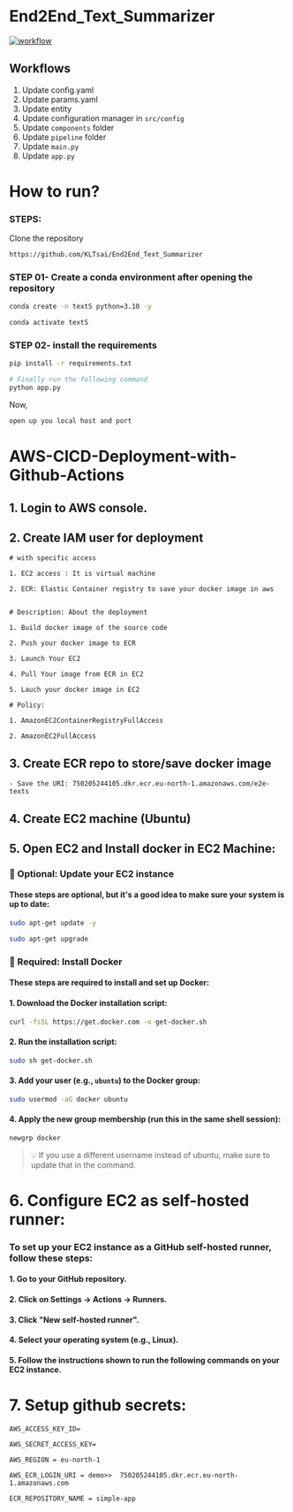 # End2End_Text_Summarizer
[![workflow](https://github.com/KLTsai/End2End_Text_Summarizer/actions/workflows/main.yaml/badge.svg?branch=master&event=deployment_status)](https://github.com/KLTsai/End2End_Text_Summarizer/actions/workflows/main.yaml)

## Workflows
1. Update config.yaml
2. Update params.yaml
3. Update entity
4. Update configuration manager in `src/config`
5. Update `components` folder
6. Update `pipeline` folder
7. Update `main.py`
8. Update `app.py`

# How to run?
### STEPS:

Clone the repository

```bash
https://github.com/KLTsai/End2End_Text_Summarizer
```
### STEP 01- Create a conda environment after opening the repository

```bash
conda create -n textS python=3.10 -y
```

```bash
conda activate textS
```


### STEP 02- install the requirements
```bash
pip install -r requirements.txt
```


```bash
# Finally run the following command
python app.py
```

Now,
```bash
open up you local host and port
```




# AWS-CICD-Deployment-with-Github-Actions

## 1. Login to AWS console.

## 2. Create IAM user for deployment

	# with specific access

	1. EC2 access : It is virtual machine

	2. ECR: Elastic Container registry to save your docker image in aws


	# Description: About the deployment

	1. Build docker image of the source code

	2. Push your docker image to ECR

	3. Launch Your EC2 

	4. Pull Your image from ECR in EC2

	5. Lauch your docker image in EC2

	# Policy:

	1. AmazonEC2ContainerRegistryFullAccess

	2. AmazonEC2FullAccess

	
## 3. Create ECR repo to store/save docker image
    - Save the URI: 750205244105.dkr.ecr.eu-north-1.amazonaws.com/e2e-texts

	
## 4. Create EC2 machine (Ubuntu) 

## 5. Open EC2 and Install docker in EC2 Machine:

### 🔧 Optional: Update your EC2 instance
#### These steps are optional, but it's a good idea to make sure your system is up to date:

```bash
sudo apt-get update -y
```
```bash
sudo apt-get upgrade
```	
### 🐳 Required: Install Docker
#### These steps are required to install and set up Docker:
#### 1. Download the Docker installation script:
```bash
curl -fsSL https://get.docker.com -o get-docker.sh
```	
#### 2. Run the installation script:
```bash
sudo sh get-docker.sh
```	
#### 3. Add your user (e.g., `ubuntu`) to the Docker group:
```bash
sudo usermod -aG docker ubuntu
```	
#### 4. Apply the new group membership (run this in the same shell session):
```bash
newgrp docker
```	
> 💡 If you use a different username instead of ubuntu, make sure to update that in the command.

# 6. Configure EC2 as self-hosted runner:
### To set up your EC2 instance as a GitHub self-hosted runner, follow these steps:

#### 1. Go to your GitHub repository.

#### 2. Click on Settings → Actions → Runners.

#### 3. Click "New self-hosted runner".

#### 4. Select your operating system (e.g., Linux).

#### 5. Follow the instructions shown to run the following commands on your EC2 instance.


# 7. Setup github secrets:

    AWS_ACCESS_KEY_ID=

    AWS_SECRET_ACCESS_KEY=

    AWS_REGION = eu-north-1

    AWS_ECR_LOGIN_URI = demo>>  750205244105.dkr.ecr.eu-north-1.amazonaws.com

    ECR_REPOSITORY_NAME = simple-app